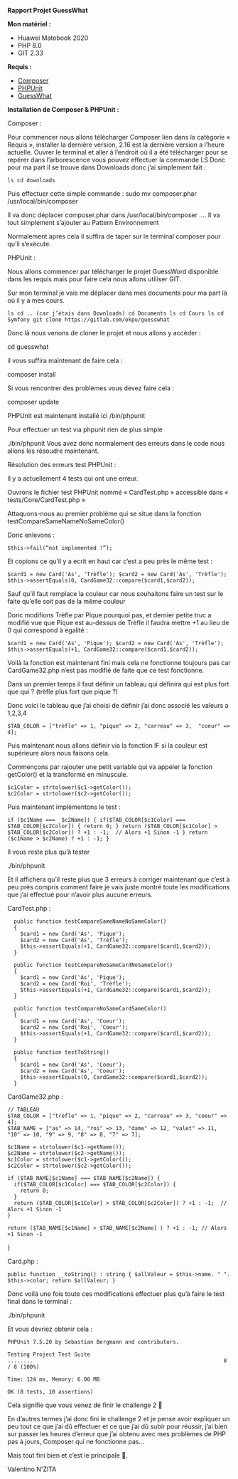**Rapport Projet GuessWhat**

**Mon matériel :**

- Huawei Matebook 2020
- PHP 8.0
- GIT 2.33

**Requis :**

- [Composer](https://getcomposer.org/download/)
- [PHPUnit](https://github.com/sebastianbergmann/phpunit)
- [GuessWhat](https://gitlab.com/okpu/guesswhat)

**Installation de Composer &amp; PHPUnit :**

Composer : 

Pour commencer nous allons télécharger Composer lien dans la catégorie « Requis », installer la dernière version, 2.16 est la dernière version a l’heure actuelle.
Ouvrer le terminal et aller à l’endroit où il a été télécharger pour se repérer dans l’arborescence vous pouvez effectuer la commande LS
Donc pour ma part il se trouve dans Downloads donc j’ai simplement fait :

`
ls
cd downloads
`

Puis effectuer cette simple commande :
sudo mv composer.phar /usr/local/bin/composer

Il va donc déplacer composer.phar dans /usr/local/bin/composer …. Il va tout simplement s’ajouter au Pattern Environnement

Normalement après cela il suffira de taper sur le terminal composer pour qu’il s’exécute.



PHPUnit :

Nous allons commencer par télécharger le projet GuessWord disponible dans les requis mais pour faire cela nous allons utiliser GIT.

Sur mon terminal je vais me déplacer dans mes documents pour ma part là où il y a mes cours.

`
ls
cd .. (car j’étais dans Downloads)
cd Documents
ls
cd Cours
ls
cd Symfony
git clone https://gitlab.com/okpu/guesswhat
`

Donc là nous venons de cloner le projet et nous allons y accéder :

cd guesswhat

il vous suffira maintenant de faire cela :

composer install

Si vous rencontrer des problèmes vous devez faire cela :

composer update

PHPUnit est maintenant installé ici /bin/phpunit

Pour effectuer un test via phpunit rien de plus simple 

./bin/phpunit
Vous avez donc normalement des erreurs dans le code nous allons les résoudre maintenant.

Résolution des erreurs test PHPUnit :

Il y a actuellement 4 tests qui ont une erreur.

Ouvrons le fichier test PHPUnit nommé « CardTest.php » accessible dans « tests/Core/CardTest.php » 

Attaquons-nous au premier problème qui se situe dans la fonction testCompareSameNameNoSameColor()

Donc enlevons :

`
$this->fail(“not implemented !”);
`

Et copions ce qu’il y a ecrit en haut car c’est a peu près le même test :

`
$card1 = new Card('As', 'Trèfle');
$card2 = new Card('As', 'Trèfle');
$this->assertEquals(0, CardGame32::compare($card1,$card2));
`

Sauf qu’il faut remplace la couleur car nous souhaitons faire un test sur le faite qu’elle soit pas de la même couleur

Donc modifions Trèfle par Pique pourquoi pas, et dernier petite truc a modifié vue que Pique est au-dessus de Trèfle il faudra mettre +1 au lieu de 0 qui correspond à égalité :

`
$card1 = new Card('As', 'Pique');
$card2 = new Card('As', 'Trèfle');
$this->assertEquals(+1, CardGame32::compare($card1,$card2));
`

Voilà la fonction est maintenant fini mais cela ne fonctionne toujours pas car CardGame32.php n’est pas modifié de faite que ce test fonctionne.

Dans un premier temps il faut définir un tableau qui définira qui est plus fort que qui ? (trèfle plus fort que pique ?)

Donc voici le tableau que j’ai choisi de définir j’ai donc associé les valeurs a 1,2,3,4

`
$TAB_COLOR = ["trèfle" => 1, "pique" => 2, "carreau" => 3, 
"coeur" => 4];
`

Puis maintenant nous allons définir via la fonction IF si la couleur est supérieure alors nous faisons cela.

Commençons par rajouter une petit variable qui va appeler la fonction getColor() et la transformé en minuscule.

    $c1Color = strtolower($c1->getColor());
    $c2Color = strtolower($c2->getColor());

Puis maintenant implémentons le test :

`
  if ($c1Name ===  $c2Name]) {
      if($TAB_COLOR[$c1Color] === $TAB_COLOR[$c2Color]) {
        return 0;
      }
      return ($TAB_COLOR[$c1Color] > $TAB_COLOR[$c2Color]) ? +1 : -1;  // Alors +1 Sinon -1
    }
        return ($c1Name > $c2Name) ? +1 : -1;
  }
`

Il vous reste plus qu’à tester 

./bin/phpunit

Et il affichera qu’il reste plus que 3 erreurs à corriger maintenant que c’est à peu près compris comment faire je vais juste montré toute les modifications que j’ai effectué pour n’avoir plus aucune erreurs.

CardTest.php :
```
  public function testCompareSameNameNoSameColor()
  {
    $card1 = new Card('As', 'Pique');
    $card2 = new Card('As', 'Trèfle');
    $this->assertEquals(+1, CardGame32::compare($card1,$card2));
  }

  public function testCompareNoSameCardNoSameColor()
  {
    $card1 = new Card('As', 'Pique');
    $card2 = new Card('Roi', 'Trèfle');
    $this->assertEquals(+1, CardGame32::compare($card1,$card2));
  }

  public function testCompareNoSameCardSameColor()
  {
    $card1 = new Card('As', 'Coeur');
    $card2 = new Card('Roi', 'Coeur');
    $this->assertEquals(+1, CardGame32::compare($card1,$card2));
  }

  public function testToString()
  {
    $card1 = new Card('As', 'Coeur');
    $card2 = new Card('As', 'Coeur');
    $this->assertEquals(0, CardGame32::compare($card1,$card2));
  }
```

CardGame32.php :

    // TABLEAU
    $TAB_COLOR = ["trèfle" => 1, "pique" => 2, "carreau" => 3, "coeur" => 4];
    $TAB_NAME = ["as" => 14, "roi" => 13, "dame" => 12, "valet" => 11, "10" => 10, "9" => 9, "8" => 8, "7" => 7];

    $c1Name = strtolower($c1->getName());
    $c2Name = strtolower($c2->getName());
    $c1Color = strtolower($c1->getColor());
    $c2Color = strtolower($c2->getColor());

    if ($TAB_NAME[$c1Name] === $TAB_NAME[$c2Name]) {
      if($TAB_COLOR[$c1Color] === $TAB_COLOR[$c2Color]) {
        return 0;
      }
      return ($TAB_COLOR[$c1Color] > $TAB_COLOR[$c2Color]) ? +1 : -1;  // Alors +1 Sinon -1
    }
    
    return ($TAB_NAME[$c1Name] > $TAB_NAME[$c2Name] ) ? +1 : -1; // Alors +1 Sinon -1

  }

Card.php :

`
  public function __toString() : string
  {
    $allValeur = $this->name. " ". $this->color;
    return $allValeur;
  }
`

Donc voilà une fois toute ces modifications effectuer plus qu’à faire le test final dans le terminal :

./bin/phpunit

Et vous devriez obtenir cela :

```
PHPUnit 7.5.20 by Sebastian Bergmann and contributors.

Testing Project Test Suite
........                                                            8 / 8 (100%)

Time: 124 ms, Memory: 6.00 MB

OK (8 tests, 10 assertions)

```

Cela signifie que vous venez de finir le challenge 2 

En d’autres termes j’ai donc fini le challenge 2 et je pense avoir expliquer un peu tout ce que j’ai dû effectuer et ce que j’ai dû subir pour réussir, j’ai bien sur passer les heures d’erreur que j’ai obtenu avec mes problèmes de PHP pas à jours, Composer qui ne fonctionne pas…

Mais tout fini bien et c’est le principale .

Valentino N'ZITA
